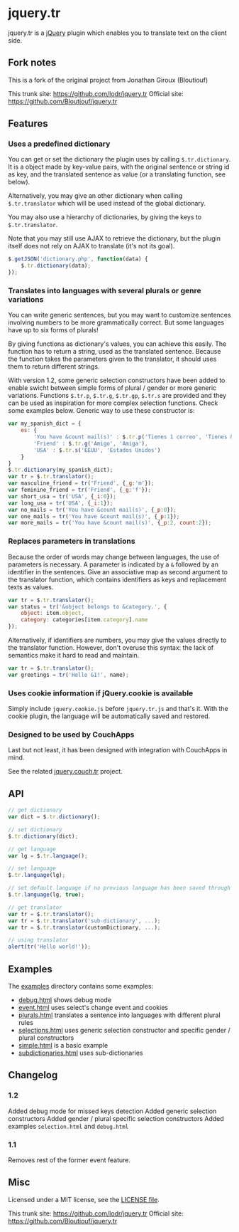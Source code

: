 jquery.tr
=========

jquery.tr is a [jQuery](http://jquery.com/) plugin which enables you to translate text on the client side.

Fork notes
-----------

This is a fork of the original project from Jonathan Giroux (Bloutiouf)

This trunk site: https://github.com/lodr/jquery.tr 
Official site: https://github.com/Bloutiouf/jquery.tr

Features
--------

### Uses a predefined dictionary

You can get or set the dictionary the plugin uses by calling `$.tr.dictionary`. It is a object made by key-value pairs, with the original sentence or string id as key, and the translated sentence as value (or a translating function, see below).

Alternatively, you may give an other dictionary when calling `$.tr.translator` which will be used instead of the global dictionary.

You may also use a hierarchy of dictionaries, by giving the keys to `$.tr.translator`.  

Note that you may still use AJAX to retrieve the dictionary, but the plugin itself does not rely on AJAX to translate (it's not its goal).

```javascript
$.getJSON('dictionary.php', function(data) {
	$.tr.dictionary(data);
});
```

### Translates into languages with several plurals or genre variations

You can write generic sentences, but you may want to customize sentences involving numbers to be more grammatically correct. But some languages have up to six forms of plurals!

By giving functions as dictionary's values, you can achieve this easily. The function has to return a string, used as the translated sentence. Because the function takes the parameters given to the translator, it should uses them to return different strings.

With version 1.2, some generic selection constructors have been added to enable swicht between simple forms of plural / gender or more generic variations. Functions `$.tr.p`, `$.tr.g`, `$.tr.gp`, `$.tr.s` are provided and they can be used as inspiration for more complex selection functions. Check some examples below. Generic way to use these constructor is:

```javascript
var my_spanish_dict = {
    es: { 
		'You have &count mail(s)' : $.tr.p('Tienes 1 correo', 'Tienes &count correos', 'No tienes correos'),
        'Friend' : $.tr.g('Amigo', 'Amiga'),
		'USA' : $.tr.s('EEUU', 'Estados Unidos')
	}
}
$.tr.dictionary(my_spanish_dict);
var tr = $.tr.translator();
var masculine_friend = tr('Friend', {_g:'m'});
var feminine_friend = tr('Friend', {_g:'f'});
var short_usa = tr('USA', {_i:0});
var long_usa = tr('USA', {_i:1});
var no_mails = tr('You have &count mail(s)', {_p:0});
var one_mails = tr('You have &count mail(s)', {_p:1});
var more_mails = tr('You have &count mail(s)', {_p:2, count:2});
```

### Replaces parameters in translations

Because the order of words may change between languages, the use of parameters is necessary. A parameter is indicated by a `&` followed by an identifier in the sentences. Give an associative map as second argument to the translator function, which contains identifiers as keys and replacement texts as values.

```javascript
var tr = $.tr.translator();
var status = tr('&object belongs to &category.', {
	object: item.object,
	category: categories[item.category].name
});
```

Alternatively, if identifiers are numbers, you may give the values directly to the translator function. However, don't overuse this syntax: the lack of semantics make it hard to read and maintain.

```javascript
var tr = $.tr.translator();
var greetings = tr('Hello &1!', name);
```

### Uses cookie information if jQuery.cookie is available

Simply include `jquery.cookie.js` before `jquery.tr.js` and that's it. With the cookie plugin, the language will be automatically saved and restored.

### Designed to be used by CouchApps

Last but not least, it has been designed with integration with CouchApps in mind.

See the related [jquery.couch.tr](https://github.com/Bloutiouf/jquery.couch.tr) project. 

API
-----

```javascript
// get dictionary
var dict = $.tr.dictionary();

// set dictionary
$.tr.dictionary(dict);

// get language
var lg = $.tr.language();

// set language
$.tr.language(lg);

// set default language if no previous language has been saved through cookies
$.tr.language(lg, true);

// get translator
var tr = $.tr.translator();
var tr = $.tr.translator('sub-dictionary', ...);
var tr = $.tr.translator(customDictionary, ...);

// using translator
alert(tr('Hello world!'));
```

Examples
--------

The [examples](https://github.com/lodr/jquery.tr/blob/master/examples) directory contains some examples:

* [debug.html](https://github.com/lodr/jquery.tr/blob/master/examples/debug.html) shows debug mode
* [event.html](https://github.com/lodr/jquery.tr/blob/master/examples/event.html) uses select's change event and cookies
* [plurals.html](https://github.com/lodr/jquery.tr/blob/master/examples/plurals.html) translates a sentence into languages with different plural rules
* [selections.html](https://github.com/lodr/jquery.tr/blob/master/examples/selections.html) uses generic selection constructor and specific gender / plural constructors
* [simple.html](https://github.com/lodr/jquery.tr/blob/master/examples/simple.html) is a basic example
* [subdictionaries.html](https://github.com/lodr/jquery.tr/blob/master/examples/subdictionaries.html) uses sub-dictionaries

Changelog
---------

### 1.2

Added debug mode for missed keys detection
Added generic selection constructors
Added gender / plural specific selection constructors
Added examples `selection.html` and `debug.html`

### 1.1

Removes rest of the former event feature.

Misc
----

Licensed under a MIT license, see the [LICENSE file](https://github.com/lodr/jquery.tr/blob/master/LICENSE).

This trunk site: https://github.com/lodr/jquery.tr 
Official site: https://github.com/Bloutiouf/jquery.tr
